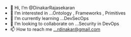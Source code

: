 - 👋 Hi, I’m @DinakarRajasekaran
- 👀 I’m interested in ...Ontology , Frameworks , Primitives
- 🌱 I’m currently learning ...DevSecOps
- 💞️ I’m looking to collaborate on ...Security in DevOps
- 📫 How to reach me ...rdinakar@gmail.com

<!---
DinakarRajasekaran/DinakarRajasekaran is a ✨ special ✨ repository because its `README.md` (this file) appears on your GitHub profile.
You can click the Preview link to take a look at your changes.
--->

